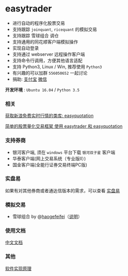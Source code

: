 # easytrader

* 进行自动的程序化股票交易
* 支持跟踪 `joinquant`, `ricequant` 的模拟交易
* 支持跟踪 雪球组合 调仓
* 支持通用的同花顺客户端模拟操作
* 实现自动登录
* 支持通过 webserver 远程操作客户端
* 支持命令行调用，方便其他语言适配
* 支持 Python3, Linux / Win, 推荐使用 `Python3`
* 有兴趣的可以加群 `556050652` 一起讨论
* 捐助: [支付宝](http://7xqo8v.com1.z0.glb.clouddn.com/zhifubao2.png)  [微信](http://7xqo8v.com1.z0.glb.clouddn.com/wx.png) 


**开发环境** : `Ubuntu 16.04` / `Python 3.5`

### 相关

[获取新浪免费实时行情的类库: easyquotation](https://github.com/shidenggui/easyquotation)

[简单的股票量化交易框架 使用 easytrader 和 easyquotation](https://github.com/shidenggui/easyquant)

### 支持券商

* 银河客户端, 须在 `windows` 平台下载 `银河双子星` 客户端
* 华泰客户端(网上交易系统（专业版Ⅱ）)
* 国金客户端(全能行证券交易终端PC版)


### 实盘易

如果有对其他券商或者通达信版本的需求，可以查看 [实盘易](http://www.iguuu.com/e?x=19828)

### 模拟交易

* 雪球组合 by @[haogefeifei](https://github.com/haogefeifei)（[说明](doc/xueqiu.md)）

### 使用文档

[中文文档](http://easytrader.readthedocs.io/zh/master/)

### 其他

[软件实现原理](http://www.jisilu.cn/question/42707)
